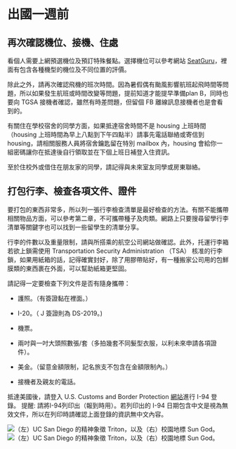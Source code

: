# 出國一週前


## 再次確認機位、接機、住處

看個人需要上網預選機位及預訂特殊餐點。選擇機位可以參考網站 [SeatGuru](http://www.seatguru.com/)，裡面有包含各種機型的機位及不同位置的評價。

除此之外，請再次確認飛機的班次時間。因為暑假偶有颱風影響航班起飛時間等問題，所以如果發生航班或時間改變等問題，提前知道才能提早準備plan B，同時也要向 TGSA 接機者確認，雖然有時差問題，但留個 FB 離線訊息接機者也是會看到的。

有關住在學校宿舍的同學方面，如果抵達宿舍時間不是 housing 上班時間（housing 上班時間為早上八點到下午四點半）請事先電話聯絡或寄信到 housing，請相關服務人員將宿舍鑰匙留在特別 mailbox 內，housing 會給你一組密碼讓你在抵達後自行領取並在下個上班日補登入住資訊。

至於住校外或借住在朋友家的同學，請記得與未來室友同學或房東聯絡。


## 打包行李、檢查各項文件、證件

要打包的東西非常多，所以列一張行李檢查清單是最好檢查的方法。有關不能攜帶相關物品方面，可以參考第二章，不可攜帶種子及肉類。網路上只要搜尋留學行李清單等關鍵字也可以找到一些留學生的清單分享。

行李的件數以及重量限制，請與所搭乘的航空公司網站做確認。此外，托運行李箱若欲上鎖需使用 Transportation Security Administration （TSA） 核准的行李鎖，如果用紙箱的話，記得確實封好，除了用膠帶貼好，有一種搬家公司用的包鮮膜類的東西裹在外面，可以幫助紙箱更堅固。

請記得一定要檢查下列文件是否有隨身攜帶：

*   護照。（有簽證黏在裡面。）

*   I-20。（ J 簽證則為 DS-2019。)

*   機票。

*   兩吋與一吋大頭照數張/套（多拍幾套不同髮型衣服，以利未來申請各項證件）。

*   美金。（留意金額限制，記名旅支不包含在金額限制內。）

*   接機者及親友的電話。

抵達美國後，請登入 U.S. Customs and Border Protection [網站](https://i94.cbp.dhs.gov/I94/#/home)進行 I-94 登錄。 提醒: 請將I-94列印出（報到時用）。若列印出的 I-94 日期包含中文是視為無效文件，所以在列印時請確認上面登錄的資訊無中文內容。

![（左）UC San Diego 的精神象徵 Triton，以及（右）校園地標 Sun God。](Pics/tritonstatue "fig:") ![（左）UC San Diego 的精神象徵 Triton，以及（右）校園地標 Sun God。](Pics/sungod "fig:")